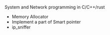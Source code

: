 System and Network programming in C/C++/rust

* Memory Allocator
* Implement a part of Smart pointer
* ip_sniffer
